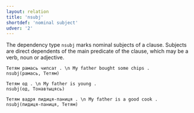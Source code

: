 ```yaml
---
layout: relation
title: 'nsubj'
shortdef: 'nominal subject'
udver: '2'
---
```


The dependency type `nsubj` marks nominal subjects of a clause. Subjects are direct dependents of the main predicate of the clause, which may be a verb, noun or adjective.

~~~ sdparse
Тетям рамась чипсат . \n My father bought some chips .
nsubj(рамась, Тетям)
~~~

~~~ sdparse
Тетям од . \n My father is young .
nsubj(од, Тонавтыцясь)
~~~

~~~ sdparse
Тетям вадря пидиця-паниця . \n My father is a good cook .
nsubj(пидиця-паниця, Тетям)
~~~

<!-- Interlanguage links updated Út zář 29 18:41:29 CEST 2020 -->

